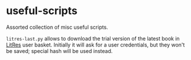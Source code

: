 useful-scripts
==============

Assorted collection of misc useful scripts.

`litres-last.py` allows to download the trial version of the latest book in
[LitRes](http://www.litres.ru/) user basket.  Initially it will ask for
a user credentials, but they won't be saved;  special hash will be used
instead.
